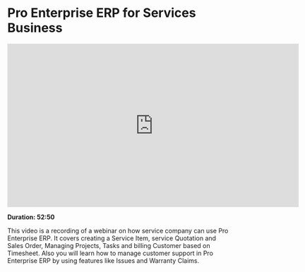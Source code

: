 # Pro Enterprise ERP for Services Business

<iframe width="660" height="371" src="https://www.youtube.com/embed/mI8IkiGhaPA" frameborder="0" allowfullscreen></iframe>

**Duration: 52:50**

This video is a recording of a webinar on how service company can use Pro Enterprise ERP. It covers creating a Service Item, service Quotation and Sales Order, Managing Projects, Tasks and billing Customer based on Timesheet. Also you will learn how to manage customer support in Pro Enterprise ERP by using features like Issues and Warranty Claims.